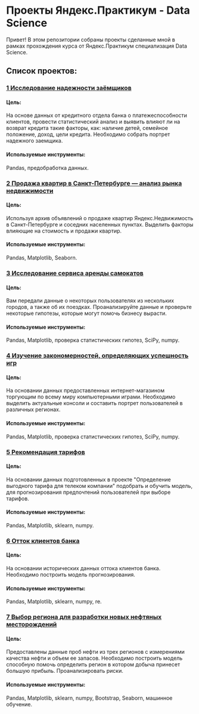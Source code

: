 # Проекты Яндекс.Практикум - Data Science

Привет! В этом репозитории собраны проекты сделанные мной в рамках прохождения курса от Яндекс.Практикум специализация Data Science.

## Список проектов:

### [1 Исследование надежности заёмщиков](https://github.com/IgorPodchapaev/yandex_praktikum_projects/tree/main/Исследование%20надежности%20заемщиков)

#### Цель:
На основе данных от кредитного отдела банка о платежеспособности клиентов, провести статистический анализ и выявить влияют ли на возврат кредита такие факторы, как: наличие детей, семейное положение, доход, цели кредита. Необходимо собрать портрет надежного заемщика.

#### Используемые инструменты:
Pandas, предобработка данных.

### [2 Продажа квартир в Санкт-Петербурге — анализ рынка недвижимости](https://github.com/IgorPodchapaev/yandex_praktikum_projects/tree/main/Продажа%20квартир%20в%20Санкт-Петербурге%20—%20анализ%20рынка%20недвижимости)
#### Цель:
Используя архив объявлений о продаже квартир Яндекс.Недвижимость в Санкт-Петербурге и соседних населенных пунктах. Выделить факторы влияющие на стоимость и продажи квартир.

#### Используемые инструменты:
Pandas, Matplotlib, Seaborn.

### [3 Исследование сервиса аренды самокатов](https://github.com/IgorPodchapaev/yandex_praktikum_projects/tree/main/Исследование%20сервиса%20аренды%20самокатов)

#### Цель:
Вам передали данные о некоторых пользователях из нескольких городов, а также об их поездках. Проанализируйте данные и проверьте некоторые гипотезы, которые могут помочь бизнесу вырасти.

#### Используемые инструменты:
Pandas, Matplotlib, проверка статистических гипотез, SciPy, numpy.

### [4 Изучение закономерностей, определяющих успешность игр](https://github.com/IgorPodchapaev/yandex_praktikum_projects/tree/main/Изучение%20закономерностей%2C%20определяющих%20успешность%20игр)

#### Цель:
На основании данных предоставленных интернет-магазином торгующим по всему миру компьютерными играми. Необходимо выделить актуальные консоли и составить портрет пользователей в различных регионах.

#### Используемые инструменты:
Pandas, Matplotlib, проверка статистических гипотез, SciPy, numpy.

### [5 Рекомендация тарифов](https://github.com/IgorPodchapaev/yandex_praktikum_projects/tree/main/Рекомендация%20тарифов)

#### Цель:
На основании данных подготовленных в проекте "Определение выгодного тарифа для телеком компании" подобрать и обучить модель, для прогнозирования предпочтений пользователей при выборе тарифов.

#### Используемые инструменты:
Pandas, Matplotlib, sklearn, numpy.

### [6 Отток клиентов банка](https://github.com/IgorPodchapaev/yandex_praktikum_projects/tree/main/Отток%20клиентов)

#### Цель:
На основании исторических данных оттока клиентов банка. Необходимо построить модель прогнозирования.

#### Используемые инструменты:
Pandas, Matplotlib, sklearn, numpy, re.

### [7 Выбор региона для разработки новых нефтяных месторождений](https://github.com/IgorPodchapaev/yandex_praktikum_projects/tree/main/Выбор%20региона%20для%20разработки%20новых%20нефтяных%20месторождений)

#### Цель:
Предоставлены данные проб нефти из трех регионов с измерениями качества нефти и объем ее запасов.
Необходимо построить модель способную помочь определить регион в котором добыча принесет большую прибыль.
Проанализировать риски.

#### Используемые инструменты:
Pandas, Matplotlib, sklearn, numpy, Bootstrap, Seaborn, машинное обучение.
